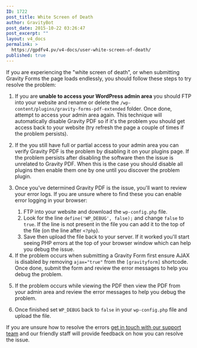```yaml
---
ID: 1722
post_title: White Screen of Death
author: GravityBot
post_date: 2015-10-22 03:26:47
post_excerpt: ""
layout: v4_docs
permalink: >
  https://gpdfv4.pv/v4-docs/user-white-screen-of-death/
published: true
---
```

If you are experiencing the "white screen of death", or when submitting Gravity Forms the page loads endlessly, you should follow these steps to try resolve the problem:

<ol>
<li>If you are <strong>unable to access your WordPress admin area</strong> you should FTP into your website and rename or delete the <code>/wp-content/plugins/gravity-forms-pdf-extended</code> folder. Once done, attempt to access your admin area again. This technique will automatically disable Gravity PDF so if it's the problem you should get access back to your website (try refresh the page a couple of times if the problem persists).</p></li>
<li><p>If the you still have full or partial access to your admin area you can verify Gravity PDF is the problem by disabling it on your plugins page. If the problem persists after disabling the software then the issue is unrelated to Gravity PDF. When this is the case you should disable all plugins then enable them one by one until you discover the problem plugin.</p></li>
<li><p>Once you've determined Gravity PDF is the issue, you'll want to review your error logs. If you are unsure where to find these you can enable error logging in your browser:

<ol>
<li>FTP into your website and download the <code>wp-config.php</code> file. </li>
<li>Look for the line <code>define('WP_DEBUG', false);</code> and change <code>false</code> to <code>true</code>. If the line is not present in the file you can add it to the top of the file (on the line after <code>&lt;?php</code>). </li>
<li>Save then upload the file back to your server. If it worked you'll start seeing PHP errors at the top of your browser window which can help you debug the issue.</li>
</ol></li>
<li>If the problem occurs when submitting a Gravity Form first ensure AJAX is disabled by removing <code>ajax="true"</code> from the <code>[gravityform]</code> shortcode. Once done, submit the form and review the error messages to help you debug the problem.</p></li>
<li><p>If the problem occurs while viewing the PDF then view the PDF from your admin area and review the error messages to help you debug the problem.</p></li>
<li><p>Once finished set <code>WP_DEBUG</code> back to <code>false</code> in your <code>wp-config.php</code> file and upload the file.</p></li>
</ol>

<p>If you are unsure how to resolve the errors <a href="#">get in touch with our support team</a> and our friendly staff will provide feedback on how you can resolve the issue.